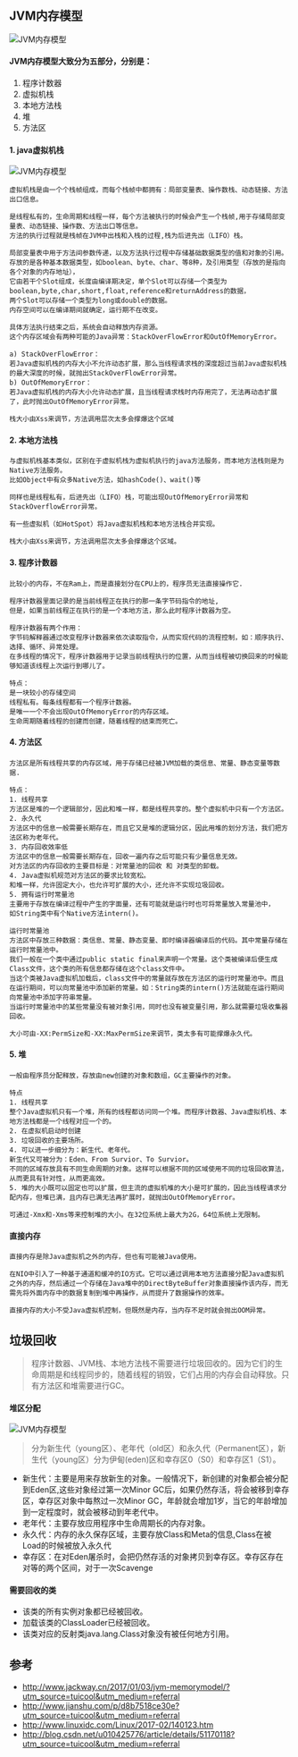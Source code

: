 ## JVM内存模型

![JVM内存模型](../../pics/JVM内存模型_01.png)

#### JVM内存模型大致分为五部分，分别是：

1. 程序计数器
2. 虚拟机栈
3. 本地方法栈
4. 堆
5. 方法区

#### 1. java虚拟机栈

![JVM内存模型](../../pics/JVM内存模型_02.png)

```
虚拟机栈是由一个个栈帧组成，而每个栈帧中都拥有：局部变量表、操作数栈、动态链接、方法出口信息。 

是线程私有的，生命周期和线程一样，每个方法被执行的时候会产生一个栈帧,用于存储局部变量表、动态链接、操作数、方法出口等信息。
方法的执行过程就是栈帧在JVM中出栈和入栈的过程,栈为后进先出（LIFO）栈。

局部变量表中用于方法间参数传递，以及方法执行过程中存储基础数据类型的值和对象的引用。
存放的是各种基本数据类型，如boolean、byte、char、等8种，及引用类型（存放的是指向各个对象的内存地址），
它由若干个Slot组成，长度由编译期决定，单个Slot可以存储一个类型为boolean,byte,char,short,float,reference和returnAddress的数据，
两个Slot可以存储一个类型为long或double的数据。
内存空间可以在编译期间就确定，运行期不在改变。

具体方法执行结束之后，系统会自动释放内存资源。
这个内存区域会有两种可能的Java异常：StackOverFlowError和OutOfMemoryError。

a) StackOverFlowError：
若Java虚拟机栈的内存大小不允许动态扩展，那么当线程请求栈的深度超过当前Java虚拟机栈的最大深度的时候，就抛出StackOverFlowError异常。
b) OutOfMemoryError：
若Java虚拟机栈的内存大小允许动态扩展，且当线程请求栈时内存用完了，无法再动态扩展了，此时抛出OutOfMemoryError异常。

栈大小由Xss来调节，方法调用层次太多会撑爆这个区域
```

#### 2. 本地方法栈
```
与虚拟机栈基本类似，区别在于虚拟机栈为虚拟机执行的java方法服务，而本地方法栈则是为Native方法服务。
比如Object中有众多Native方法，如hashCode()、wait()等

同样也是线程私有，后进先出（LIFO）栈，可能出现OutOfMemoryError异常和StackOverflowError异常。

有一些虚拟机（如HotSpot）将Java虚拟机栈和本地方法栈合并实现。

栈大小由Xss来调节，方法调用层次太多会撑爆这个区域。
```

#### 3. 程序计数器
```
比较小的内存，不在Ram上，而是直接划分在CPU上的，程序员无法直接操作它.

程序计数器里面记录的是当前线程正在执行的那一条字节码指令的地址,
但是，如果当前线程正在执行的是一个本地方法，那么此时程序计数器为空。

程序计数器有两个作用：
字节码解释器通过改变程序计数器来依次读取指令，从而实现代码的流程控制，如：顺序执行、选择、循环、异常处理。
在多线程的情况下，程序计数器用于记录当前线程执行的位置，从而当线程被切换回来的时候能够知道该线程上次运行到哪儿了。

特点：
是一块较小的存储空间
线程私有。每条线程都有一个程序计数器。
是唯一一个不会出现OutOfMemoryError的内存区域。
生命周期随着线程的创建而创建，随着线程的结束而死亡。
```

#### 4. 方法区
```
方法区是所有线程共享的内存区域，用于存储已经被JVM加载的类信息、常量、静态变量等数据.

特点：
1. 线程共享
方法区是堆的一个逻辑部分，因此和堆一样，都是线程共享的。整个虚拟机中只有一个方法区。
2. 永久代
方法区中的信息一般需要长期存在，而且它又是堆的逻辑分区，因此用堆的划分方法，我们把方法区称为老年代。
3. 内存回收效率低
方法区中的信息一般需要长期存在，回收一遍内存之后可能只有少量信息无效。
对方法区的内存回收的主要目标是：对常量池的回收 和 对类型的卸载。
4. Java虚拟机规范对方法区的要求比较宽松。
和堆一样，允许固定大小，也允许可扩展的大小，还允许不实现垃圾回收。
5. 拥有运行时常量池
主要用于存放在编译过程中产生的字面量，还有可能就是运行时也可将常量放入常量池中，
如String类中有个Native方法intern()。

运行时常量池
方法区中存放三种数据：类信息、常量、静态变量、即时编译器编译后的代码。其中常量存储在运行时常量池中。
我们一般在一个类中通过public static final来声明一个常量。这个类被编译后便生成Class文件，这个类的所有信息都存储在这个class文件中。
当这个类被Java虚拟机加载后，class文件中的常量就存放在方法区的运行时常量池中。而且在运行期间，可以向常量池中添加新的常量。如：String类的intern()方法就能在运行期间向常量池中添加字符串常量。
当运行时常量池中的某些常量没有被对象引用，同时也没有被变量引用，那么就需要垃圾收集器回收。

大小可由-XX:PermSize和-XX:MaxPermSize来调节，类太多有可能撑爆永久代。
```
#### 5. 堆
```
一般由程序员分配释放，存放由new创建的对象和数组，GC主要操作的对象。

特点
1. 线程共享
整个Java虚拟机只有一个堆，所有的线程都访问同一个堆。而程序计数器、Java虚拟机栈、本地方法栈都是一个线程对应一个的。
2. 在虚拟机启动时创建
3. 垃圾回收的主要场所。
4. 可以进一步细分为：新生代、老年代。
新生代又可被分为：Eden、From Survior、To Survior。
不同的区域存放具有不同生命周期的对象。这样可以根据不同的区域使用不同的垃圾回收算法，从而更具有针对性，从而更高效。
5. 堆的大小既可以固定也可以扩展，但主流的虚拟机堆的大小是可扩展的，因此当线程请求分配内存，但堆已满，且内存已满无法再扩展时，就抛出OutOfMemoryError。

可通过-Xmx和-Xms等来控制堆的大小。在32位系统上最大为2G，64位系统上无限制。
```

#### 直接内存
```
直接内存是除Java虚拟机之外的内存，但也有可能被Java使用。

在NIO中引入了一种基于通道和缓冲的IO方式。它可以通过调用本地方法直接分配Java虚拟机之外的内存，然后通过一个存储在Java堆中的DirectByteBuffer对象直接操作该内存，而无需先将外面内存中的数据复制到堆中再操作，从而提升了数据操作的效率。

直接内存的大小不受Java虚拟机控制，但既然是内存，当内存不足时就会抛出OOM异常。
```

## 垃圾回收
> 程序计数器、JVM栈、本地方法栈不需要进行垃圾回收的。因为它们的生命周期是和线程同步的，随着线程的销毁，它们占用的内存会自动释放。只有方法区和堆需要进行GC。

#### 堆区分配
![JVM内存模型](../../pics/JVM内存模型_03.png)

> 分为新生代（young区）、老年代（old区）和永久代（Permanent区），新生代（young区）分为伊甸(eden)区和幸存区0（S0）和幸存区1（S1）。

- 新生代：主要是用来存放新生的对象。一般情况下，新创建的对象都会被分配到Eden区,这些对象经过第一次Minor GC后，如果仍然存活，将会被移到幸存区，幸存区对象中每熬过一次Minor GC，年龄就会增加1岁，当它的年龄增加到一定程度时，就会被移动到年老代中。
- 老年代：主要存放应用程序中生命周期长的内存对象。
- 永久代：内存的永久保存区域，主要存放Class和Meta的信息,Class在被 Load的时候被放入永久代
- 幸存区：在对Eden屠杀时，会把仍然存活的对象拷贝到幸存区。幸存区存在对等的两个区间，对于一次Scavenge

#### 需要回收的类
- 该类的所有实例对象都已经被回收。
- 加载该类的ClassLoader已经被回收。
- 该类对应的反射类java.lang.Class对象没有被任何地方引用。

## 参考
- http://www.jackway.cn/2017/01/03/jvm-memorymodel/?utm_source=tuicool&utm_medium=referral
- http://www.jianshu.com/p/d8b7518ce30e?utm_source=tuicool&utm_medium=referral
- http://www.linuxidc.com/Linux/2017-02/140123.htm
- http://blog.csdn.net/u010425776/article/details/51170118?utm_source=tuicool&utm_medium=referral